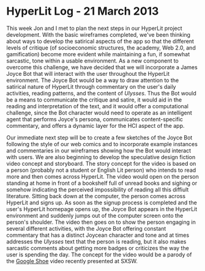 # HyperLit Log - 21 March 2013

This week Jon and I met to plan the next steps in our HyperLit project development. With the basic wireframes completed, we've been thinking about ways to develop the satirical aspects of the app so that the different levels of critique (of socioeconomic structures, the academy, Web 2.0, and gamification) become more evident while maintaining a fun, if somewhat sarcastic, tone within a usable environment. As a new component to overcome this challenge, we have decided that we will incorporate a James Joyce Bot that will interact with the user throughout the HyperLit environment. The Joyce Bot would be a way to draw attention to the satirical nature of HyperLit through commentary on the user's daily activities, reading patterns, and the content of *Ulysses*. Thus the Bot would be a means to communicate the critique and satire, it would aid in the reading and interpretation of the text, and it would offer a computational challenge, since the Bot character would need to operate as an intelligent agent that performs Joyce's persona, communicates content-specific commentary, and offers a dynamic layer for the HCI aspect of the app.

Our immediate next step will be to create a few sketches of the Joyce Bot following the style of our web comics and to incorporate example instances and commentaries in our wireframes showing how the Bot would interact with users. We are also beginning to develop the speculative design fiction video concept and storyboard. The story concept for the video is based on a person (probably not a student or English Lit person) who intends to read more and then comes across HyperLit. The video would open on the person standing at home in front of a bookshelf full of unread books and sighing or somehow indicating the perceived impossibility of reading all this diffiult literature. Sitting back down at the computer, the person comes across HyperLit and signs up. As soon as the signup process is completed and the user's HyperLit homepage opens up, the Joyce Bot appears in the HyperLit environment and suddenly jumps out of the computer screen onto the person's shoulder. The video then goes on to show the person engaging in several different activities, with the Joyce Bot offering constant commentary that has a distinct Joycean character and tone and at times addresses the *Ulysses* text that the person is reading, but it also makes sarcastic comments about getting more badges or criticizes the way the user is spending the day. The concept for the video would be a parody of the [Google Shoe](http://techcrunch.com/2013/03/09/google-shoes/) video recently presented at SXSW. 


